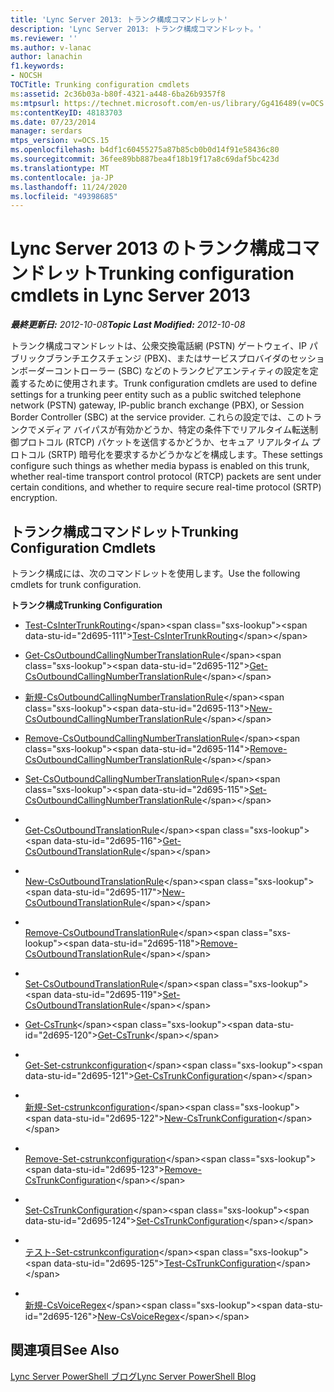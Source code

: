 ```yaml
---
title: 'Lync Server 2013: トランク構成コマンドレット'
description: 'Lync Server 2013: トランク構成コマンドレット。'
ms.reviewer: ''
ms.author: v-lanac
author: lanachin
f1.keywords:
- NOCSH
TOCTitle: Trunking configuration cmdlets
ms:assetid: 2c36b03a-b80f-4321-a448-6ba26b9357f8
ms:mtpsurl: https://technet.microsoft.com/en-us/library/Gg416489(v=OCS.15)
ms:contentKeyID: 48183703
ms.date: 07/23/2014
manager: serdars
mtps_version: v=OCS.15
ms.openlocfilehash: b4df1c60455275a87b85cb0b0d14f91e58436c80
ms.sourcegitcommit: 36fee89bb887bea4f18b19f17a8c69daf5bc423d
ms.translationtype: MT
ms.contentlocale: ja-JP
ms.lasthandoff: 11/24/2020
ms.locfileid: "49398685"
---
```

# <a name="trunking-configuration-cmdlets-in-lync-server-2013"></a><span data-ttu-id="2d695-103">Lync Server 2013 のトランク構成コマンドレット</span><span class="sxs-lookup"><span data-stu-id="2d695-103">Trunking configuration cmdlets in Lync Server 2013</span></span>

<div data-xmlns="http://www.w3.org/1999/xhtml">

<div class="topic" data-xmlns="http://www.w3.org/1999/xhtml" data-msxsl="urn:schemas-microsoft-com:xslt" data-cs="https://msdn.microsoft.com/">

<div data-asp="https://msdn2.microsoft.com/asp">



</div>

<div id="mainSection">

<div id="mainBody"><span data-ttu-id="2d695-104">

<span> </span></span><span class="sxs-lookup"><span data-stu-id="2d695-104">

<span> </span></span></span>

<span data-ttu-id="2d695-105">_**最終更新日:** 2012-10-08_</span><span class="sxs-lookup"><span data-stu-id="2d695-105">_**Topic Last Modified:** 2012-10-08_</span></span>

<span data-ttu-id="2d695-106">トランク構成コマンドレットは、公衆交換電話網 (PSTN) ゲートウェイ、IP パブリックブランチエクスチェンジ (PBX)、またはサービスプロバイダのセッションボーダーコントローラー (SBC) などのトランクピアエンティティの設定を定義するために使用されます。</span><span class="sxs-lookup"><span data-stu-id="2d695-106">Trunk configuration cmdlets are used to define settings for a trunking peer entity such as a public switched telephone network (PSTN) gateway, IP-public branch exchange (PBX), or Session Border Controller (SBC) at the service provider.</span></span> <span data-ttu-id="2d695-107">これらの設定では、このトランクでメディア バイパスが有効かどうか、特定の条件下でリアルタイム転送制御プロトコル (RTCP) パケットを送信するかどうか、セキュア リアルタイム プロトコル (SRTP) 暗号化を要求するかどうかなどを構成します。</span><span class="sxs-lookup"><span data-stu-id="2d695-107">These settings configure such things as whether media bypass is enabled on this trunk, whether real-time transport control protocol (RTCP) packets are sent under certain conditions, and whether to require secure real-time protocol (SRTP) encryption.</span></span>

<div>

## <a name="trunking-configuration-cmdlets"></a><span data-ttu-id="2d695-108">トランク構成コマンドレット</span><span class="sxs-lookup"><span data-stu-id="2d695-108">Trunking Configuration Cmdlets</span></span>

<span data-ttu-id="2d695-109">トランク構成には、次のコマンドレットを使用します。</span><span class="sxs-lookup"><span data-stu-id="2d695-109">Use the following cmdlets for trunk configuration.</span></span>

<span data-ttu-id="2d695-110">**トランク構成**</span><span class="sxs-lookup"><span data-stu-id="2d695-110">**Trunking Configuration**</span></span>

  - <span data-ttu-id="2d695-111">[Test-CsInterTrunkRouting](https://technet.microsoft.com/library/JJ204741(v=OCS.15))</span><span class="sxs-lookup"><span data-stu-id="2d695-111">[Test-CsInterTrunkRouting](https://technet.microsoft.com/library/JJ204741(v=OCS.15))</span></span>

<!-- end list -->

  - <span data-ttu-id="2d695-112">[Get-CsOutboundCallingNumberTranslationRule](https://technet.microsoft.com/library/JJ204962(v=OCS.15))</span><span class="sxs-lookup"><span data-stu-id="2d695-112">[Get-CsOutboundCallingNumberTranslationRule](https://technet.microsoft.com/library/JJ204962(v=OCS.15))</span></span>

  - <span data-ttu-id="2d695-113">[新規-CsOutboundCallingNumberTranslationRule](https://technet.microsoft.com/library/JJ205097(v=OCS.15))</span><span class="sxs-lookup"><span data-stu-id="2d695-113">[New-CsOutboundCallingNumberTranslationRule](https://technet.microsoft.com/library/JJ205097(v=OCS.15))</span></span>

  - <span data-ttu-id="2d695-114">[Remove-CsOutboundCallingNumberTranslationRule](https://technet.microsoft.com/library/JJ204836(v=OCS.15))</span><span class="sxs-lookup"><span data-stu-id="2d695-114">[Remove-CsOutboundCallingNumberTranslationRule](https://technet.microsoft.com/library/JJ204836(v=OCS.15))</span></span>

  - <span data-ttu-id="2d695-115">[Set-CsOutboundCallingNumberTranslationRule](https://technet.microsoft.com/library/JJ205400(v=OCS.15))</span><span class="sxs-lookup"><span data-stu-id="2d695-115">[Set-CsOutboundCallingNumberTranslationRule](https://technet.microsoft.com/library/JJ205400(v=OCS.15))</span></span>

<!-- end list -->

  - <span></span>  
    <span data-ttu-id="2d695-116">[Get-CsOutboundTranslationRule](https://technet.microsoft.com/library/Gg398104(v=OCS.15))</span><span class="sxs-lookup"><span data-stu-id="2d695-116">[Get-CsOutboundTranslationRule](https://technet.microsoft.com/library/Gg398104(v=OCS.15))</span></span>

  - <span></span>  
    <span data-ttu-id="2d695-117">[New-CsOutboundTranslationRule](https://technet.microsoft.com/library/Gg412803(v=OCS.15))</span><span class="sxs-lookup"><span data-stu-id="2d695-117">[New-CsOutboundTranslationRule](https://technet.microsoft.com/library/Gg412803(v=OCS.15))</span></span>

  - <span></span>  
    <span data-ttu-id="2d695-118">[Remove-CsOutboundTranslationRule](https://technet.microsoft.com/library/Gg398556(v=OCS.15))</span><span class="sxs-lookup"><span data-stu-id="2d695-118">[Remove-CsOutboundTranslationRule](https://technet.microsoft.com/library/Gg398556(v=OCS.15))</span></span>

  - <span></span>  
    <span data-ttu-id="2d695-119">[Set-CsOutboundTranslationRule](https://technet.microsoft.com/library/Gg413073(v=OCS.15))</span><span class="sxs-lookup"><span data-stu-id="2d695-119">[Set-CsOutboundTranslationRule](https://technet.microsoft.com/library/Gg413073(v=OCS.15))</span></span>

<!-- end list -->

  - <span data-ttu-id="2d695-120">[Get-CsTrunk](https://technet.microsoft.com/library/JJ205244(v=OCS.15))</span><span class="sxs-lookup"><span data-stu-id="2d695-120">[Get-CsTrunk](https://technet.microsoft.com/library/JJ205244(v=OCS.15))</span></span>

<!-- end list -->

  - <span></span>  
    <span data-ttu-id="2d695-121">[Get-Set-cstrunkconfiguration](https://technet.microsoft.com/library/Gg398224(v=OCS.15))</span><span class="sxs-lookup"><span data-stu-id="2d695-121">[Get-CsTrunkConfiguration](https://technet.microsoft.com/library/Gg398224(v=OCS.15))</span></span>

  - <span></span>  
    <span data-ttu-id="2d695-122">[新規-Set-cstrunkconfiguration](https://technet.microsoft.com/library/Gg413021(v=OCS.15))</span><span class="sxs-lookup"><span data-stu-id="2d695-122">[New-CsTrunkConfiguration](https://technet.microsoft.com/library/Gg413021(v=OCS.15))</span></span>

  - <span></span>  
    <span data-ttu-id="2d695-123">[Remove-Set-cstrunkconfiguration](https://technet.microsoft.com/library/Gg425943(v=OCS.15))</span><span class="sxs-lookup"><span data-stu-id="2d695-123">[Remove-CsTrunkConfiguration](https://technet.microsoft.com/library/Gg425943(v=OCS.15))</span></span>

  - <span></span>  
    <span data-ttu-id="2d695-124">[Set-CsTrunkConfiguration](https://technet.microsoft.com/library/Gg398238(v=OCS.15))</span><span class="sxs-lookup"><span data-stu-id="2d695-124">[Set-CsTrunkConfiguration](https://technet.microsoft.com/library/Gg398238(v=OCS.15))</span></span>

  - <span></span>  
    <span data-ttu-id="2d695-125">[テスト-Set-cstrunkconfiguration](https://technet.microsoft.com/library/Gg398137(v=OCS.15))</span><span class="sxs-lookup"><span data-stu-id="2d695-125">[Test-CsTrunkConfiguration](https://technet.microsoft.com/library/Gg398137(v=OCS.15))</span></span>

<!-- end list -->

  - <span></span>  
    <span data-ttu-id="2d695-126">[新規-CsVoiceRegex](https://technet.microsoft.com/library/Gg412751(v=OCS.15))</span><span class="sxs-lookup"><span data-stu-id="2d695-126">[New-CsVoiceRegex](https://technet.microsoft.com/library/Gg412751(v=OCS.15))</span></span>

</div>

<div>

## <a name="see-also"></a><span data-ttu-id="2d695-127">関連項目</span><span class="sxs-lookup"><span data-stu-id="2d695-127">See Also</span></span>


[<span data-ttu-id="2d695-128">Lync Server PowerShell ブログ</span><span class="sxs-lookup"><span data-stu-id="2d695-128">Lync Server PowerShell Blog</span></span>](https://go.microsoft.com/fwlink/p/?linkid=203150)  
  

<span data-ttu-id="2d695-129"></div>

</div>

<span> </span>

</div>

</div>

</span><span class="sxs-lookup"><span data-stu-id="2d695-129"></div>

</div>

<span> </span>

</div>

</div>

</span></span></div>

